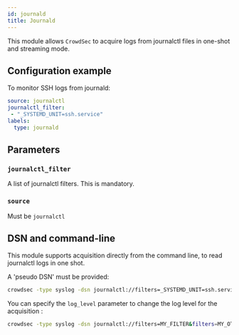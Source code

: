 ```yaml
---
id: journald
title: Journald
---
```



This module allows `CrowdSec` to acquire logs from journalctl files in one-shot and streaming mode.

## Configuration example

To monitor SSH logs from journald:

```yaml
source: journalctl
journalctl_filter:
 - "_SYSTEMD_UNIT=ssh.service"
labels:
  type: journald
```

## Parameters

### `journalctl_filter`

A list of journalctl filters. This is mandatory.

### `source`

Must be `journalctl`


## DSN and command-line

This module supports acquisition directly from the command line, to read journalctl logs in one shot.

A 'pseudo DSN' must be provided:

```bash
crowdsec -type syslog -dsn journalctl://filters=_SYSTEMD_UNIT=ssh.service&filters=_UID=42
```

You can specify the `log_level` parameter to change the log level for the acquisition :

```bash
crowdsec -type syslog -dsn journalctl://filters=MY_FILTER&filters=MY_OTHER_FILTER&log_level=debug
```
